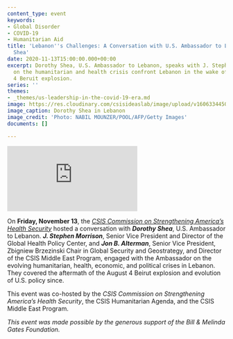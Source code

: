 ```yaml
---
content_type: event
keywords:
- Global Disorder
- COVID-19
- Humanitarian Aid
title: 'Lebanon''s Challenges: A Conversation with U.S. Ambassador to Lebanon Dorothy
  Shea'
date: 2020-11-13T15:00:00.000+00:00
excerpt: Dorothy Shea, U.S. Ambassador to Lebanon, speaks with J. Stephen Morrison
  on the humanitarian and health crisis confront Lebanon in the wake of the August
  4 Beruit explosion.
series: ''
themes:
- _themes/us-leadership-in-the-covid-19-era.md
image: https://res.cloudinary.com/csisideaslab/image/upload/v1606334450/health-commission/201106__Lebanon_szjiaa.jpg
image_caption: Dorothy Shea in Lebanon
image_credit: 'Photo: NABIL MOUNZER/POOL/AFP/Getty Images'
documents: []

---
```

<div class="video-wrapper post-feature-video"> <iframe allow="autoplay; encrypted-media" allowfullscreen="" frameborder="0" title="" src="https://www.youtube.com/embed/rkV9K44Bmwo"></iframe></div>

On **Friday, November 13**, the [_CSIS Commission on Strengthening America’s Health Security_](https://healthsecurity.csis.org/final-report/) hosted a conversation with **_Dorothy Shea_**, U.S. Ambassador to Lebanon. **_J. Stephen Morrison_**, Senior Vice President and Director of the Global Health Policy Center, and **_Jon B. Alterman_**, Senior Vice President, Zbigniew Brzezinski Chair in Global Security and Geostrategy, and Director of the CSIS Middle East Program, engaged with the Ambassador on the evolving humanitarian, health, economic, and political crises in Lebanon. They covered the aftermath of the August 4 Beirut explosion and evolution of U.S. policy since.

This event was co-hosted by the _CSIS Commission on Strengthening America’s Health Security_, the CSIS Humanitarian Agenda, and the CSIS Middle East Program.

_This event was made possible by the generous support of the Bill & Melinda Gates Foundation._